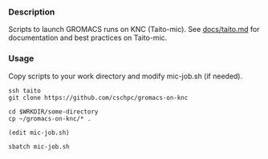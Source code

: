 ### Description

Scripts to launch GROMACS runs on KNC (Taito-mic). See
[docs/taito.md](docs/taito.md) for documentation and best practices on
Taito-mic.


### Usage

Copy scripts to your work directory and modify mic-job.sh (if needed).

```
ssh taito
git clone https://github.com/cschpc/gromacs-on-knc

cd $WRKDIR/some-directory
cp ~/gromacs-on-knc/* .

(edit mic-job.sh)

sbatch mic-job.sh
```

